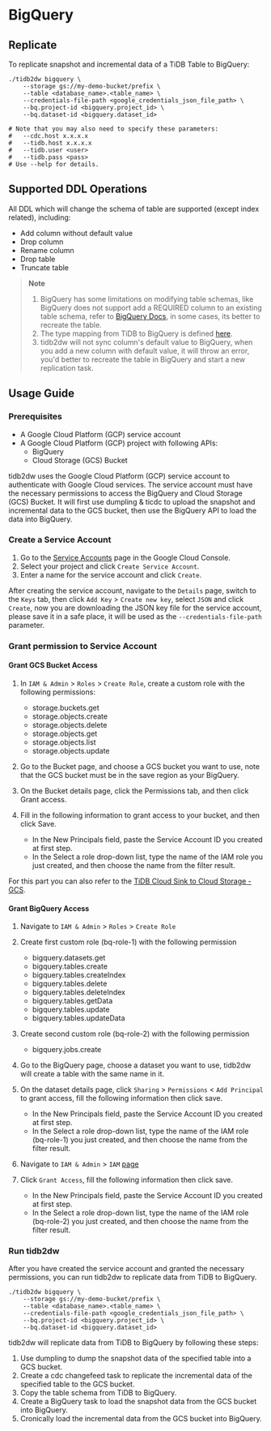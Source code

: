 # BigQuery

## Replicate

To replicate snapshot and incremental data of a TiDB Table to BigQuery:

```shell
./tidb2dw bigquery \
    --storage gs://my-demo-bucket/prefix \
    --table <database_name>.<table_name> \
    --credentials-file-path <google_credentials_json_file_path> \
    --bq.project-id <bigquery.project_id> \
    --bq.dataset-id <bigquery.dataset_id>

# Note that you may also need to specify these parameters:
#   --cdc.host x.x.x.x
#   --tidb.host x.x.x.x
#   --tidb.user <user>
#   --tidb.pass <pass>
# Use --help for details.
```

## Supported DDL Operations

All DDL which will change the schema of table are supported (except index related), including:

- Add column without default value
- Drop column
- Rename column
- Drop table
- Truncate table

> **Note**
>
> 1. BigQuery has some limitations on modifying table schemas, like BigQuery does not support add a REQUIRED column to an existing table schema, refer to [BigQuery Docs](https://cloud.google.com/bigquery/docs/managing-table-schemas), in some cases, its better to recreate the table.
> 2. The type mapping from TiDB to BigQuery is defined [here](https://github.com/pingcap-inc/tidb2dw/blob/main/pkg/bigquerysql/types.go).
> 3. tidb2dw will not sync column's default value to BigQuery, when you add a new column with default value, it will throw an error, you'd better to recreate the table in BigQuery and start a new replication task.

## Usage Guide

### Prerequisites

- A Google Cloud Platform (GCP) service account
- A Google Cloud Platform (GCP) project with following APIs:
  - BigQuery
  - Cloud Storage (GCS) Bucket

tidb2dw uses the Google Cloud Platform (GCP) service account to authenticate with Google Cloud services. The service account must have the necessary permissions to access the BigQuery and Cloud Storage (GCS) Bucket. It will first use dumpling & ticdc to upload the snapshot and incremental data to the GCS bucket, then use the BigQuery API to load the data into BigQuery.

### Create a Service Account

1. Go to the [Service Accounts](https://console.cloud.google.com/iam-admin/serviceaccounts) page in the Google Cloud Console.
2. Select your project and click `Create Service Account`.
3. Enter a name for the service account and click `Create`.

After creating the service account, navigate to the `Details` page, switch to the `Keys` tab, then click `Add Key` > `Create new key`, select `JSON` and click `Create`, now you are downloading the JSON key file for the service account, please save it in a safe place, it will be used as the `--credentials-file-path` parameter.

### Grant permission to Service Account

#### Grant GCS Bucket Access

1. In `IAM & Admin` > `Roles` > `Create Role`, create a custom role with the following permissions:
    - storage.buckets.get
    - storage.objects.create
    - storage.objects.delete
    - storage.objects.get
    - storage.objects.list
    - storage.objects.update

2. Go to the Bucket page, and choose a GCS bucket you want to use, note that the GCS bucket must be in the save region as your BigQuery.

3. On the Bucket details page, click the Permissions tab, and then click Grant access.

4. Fill in the following information to grant access to your bucket, and then click Save.
    - In the New Principals field, paste the Service Account ID you created at first step.
    - In the Select a role drop-down list, type the name of the IAM role you just created, and then choose the name from the filter result.

For this part you can also refer to the [TiDB Cloud Sink to Cloud Storage - GCS](https://docs.pingcap.com/tidbcloud/changefeed-sink-to-cloud-storage).

#### Grant BigQuery Access

1. Navigate to `IAM & Admin` > `Roles` > `Create Role`

2. Create first custom role (bq-role-1) with the following permission
    - bigquery.datasets.get
    - bigquery.tables.create
    - bigquery.tables.createIndex
    - bigquery.tables.delete
    - bigquery.tables.deleteIndex
    - bigquery.tables.getData
    - bigquery.tables.update
    - bigquery.tables.updateData

3. Create second custom role (bq-role-2) with the following permission
    - bigquery.jobs.create

4. Go to the BigQuery page, choose a dataset you want to use, tidb2dw will create a table with the same name in it.

5. On the dataset details page, click `Sharing` > `Permissions` < `Add Principal` to grant access, fill the following information then click save.
    - In the New Principals field, paste the Service Account ID you created at first step.
    - In the Select a role drop-down list, type the name of the IAM role (bq-role-1) you just created, and then choose the name from the filter result.

6. Navigate to `IAM & Admin` > `IAM` [page](https://console.cloud.google.com/iam-admin/iam?project=personal-wd)

7. Click `Grant Access`, fill the following information then click save.
    - In the New Principals field, paste the Service Account ID you created at first step.
    - In the Select a role drop-down list, type the name of the IAM role (bq-role-2) you just created, and then choose the name from the filter result.

### Run tidb2dw

After you have created the service account and granted the necessary permissions, you can run tidb2dw to replicate data from TiDB to BigQuery.

```shell
./tidb2dw bigquery \
    --storage gs://my-demo-bucket/prefix \
    --table <database_name>.<table_name> \
    --credentials-file-path <google_credentials_json_file_path> \
    --bq.project-id <bigquery.project_id> \
    --bq.dataset-id <bigquery.dataset_id>
```

tidb2dw will replicate data from TiDB to BigQuery by following these steps:

1. Use dumpling to dump the snapshot data of the specified table into a GCS bucket.
2. Create a cdc changefeed task to replicate the incremental data of the specified table to the GCS bucket.
3. Copy the table schema from TiDB to BigQuery.
4. Create a BigQuery task to load the snapshot data from the GCS bucket into BigQuery.
5. Cronically load the incremental data from the GCS bucket into BigQuery.
